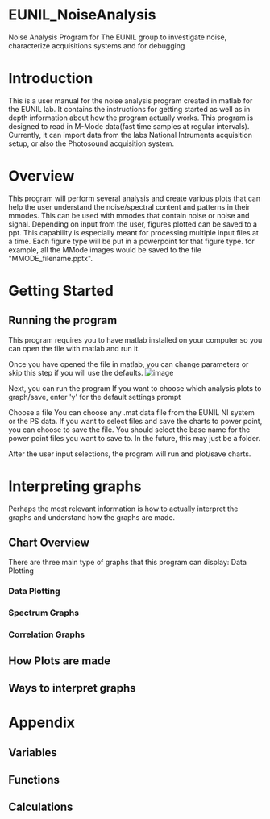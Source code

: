 # EUNIL_NoiseAnalysis
Noise Analysis Program for The EUNIL group to investigate noise, characterize acquisitions systems and for debugging

# Introduction
This is a user manual for the noise analysis program created in matlab for the EUNIL lab. It contains the instructions
for getting started as well as in depth information about how the program actually works. This program is designed to read
in M-Mode data(fast time samples at regular intervals). Currently, it can import data from the labs National Intruments acquisition 
setup, or also the Photosound acquisition system. 


# Overview
This program will perform several analysis and create various plots that can help the user understand the noise/spectral content and patterns 
in their mmodes. This can be used with mmodes that contain noise or noise and signal. Depending on input from the user, figures plotted can be saved to a ppt. 
This capability is especially meant for processing multiple input files at a time. Each figure type will be put in a powerpoint for that figure type. 
for example, all the MMode images would be saved to the file "MMODE_filename.pptx". 
# Getting Started
## Running the program
This program requires you to have matlab installed on your computer so you can open the file with matlab and run it. 

Once you have opened the file in matlab, you can change parameters or skip this step if you will use the defaults.
![image](https://user-images.githubusercontent.com/45602872/112206200-e36e9400-8bd2-11eb-9c45-4e2651120625.png)

Next, you can run the program
    If you want to choose which analysis plots to graph/save, enter 'y' for the default settings prompt

Choose a file
    You can choose any .mat data file from the EUNIL NI system or the PS data. 
    If you want to select files and save the charts to power point, you can choose to save the file. 
    You should select the base name for the power point files you want to save to. In the future, this may just be a folder. 
    
After the user input selections, the program will run and plot/save charts. 
# Interpreting graphs
Perhaps the most relevant information is how to actually interpret the graphs and understand how the graphs are made. 
## Chart Overview
There are three main type of graphs that this program can display:
Data Plotting

### Data Plotting
### Spectrum Graphs
### Correlation Graphs
## How Plots are made
## Ways to interpret graphs
# Appendix
## Variables
## Functions
## Calculations
